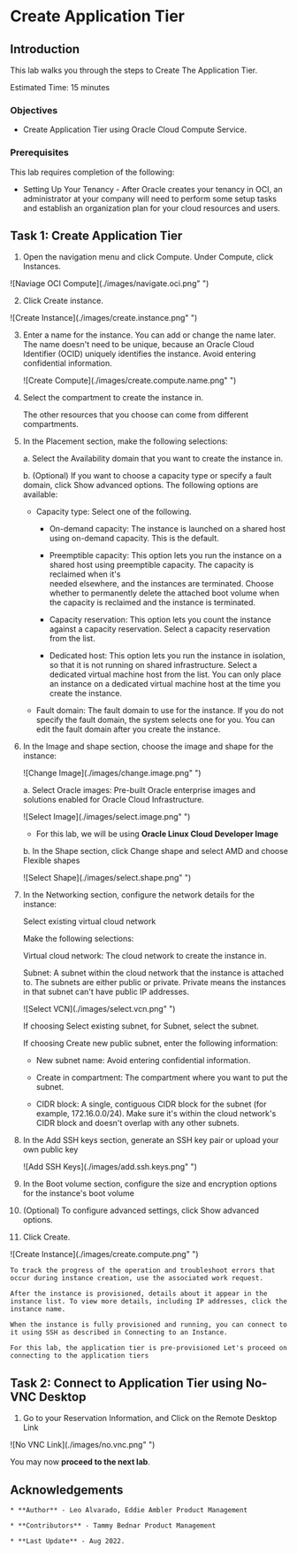 # Create Application Tier


## Introduction

This lab walks you through the steps to Create The Application Tier.

Estimated Time: 15 minutes




### Objectives

-   Create Application Tier using Oracle Cloud Compute Service.

### Prerequisites

This lab requires completion of the following:

* Setting Up Your Tenancy - After Oracle creates your tenancy in OCI, an administrator at your company will need to perform some setup tasks and establish an organization plan for your cloud resources and users.




## Task 1: Create Application Tier

1. Open the navigation menu and click Compute. Under Compute, click Instances.

  ![Naviage OCI Compute](./images/navigate.oci.png" ")

2. Click Create instance.

  ![Create Instance](./images/create.instance.png" ")

3. Enter a name for the instance. You can add or change the name later. The name doesn't need to be unique, because an Oracle Cloud Identifier (OCID)
   uniquely identifies the instance. Avoid entering confidential information.

   ![Create Compute](./images/create.compute.name.png" ")

4. Select the compartment to create the instance in.

   The other resources that you choose can come from different compartments.

5. In the Placement section, make the following selections:

   a. Select the Availability domain that you want to create the instance in.

   b. (Optional) If you want to choose a capacity type or specify a fault domain, click Show advanced options. The following options are available:

    * Capacity type: Select one of the following.

      * On-demand capacity: The instance is launched on a shared host using on-demand capacity. This is the default.

      * Preemptible capacity: This option lets you run the instance on a shared host using preemptible capacity. The capacity is reclaimed when it's  
        needed elsewhere, and the instances are terminated. Choose whether to permanently delete the attached boot volume when the capacity is reclaimed and the instance is terminated.

      * Capacity reservation: This option lets you count the instance against a capacity reservation. Select a capacity reservation from the list.

      * Dedicated host: This option lets you run the instance in isolation, so that it is not running on shared infrastructure. Select a dedicated virtual machine host from the list. You can only place an instance on a dedicated virtual machine host at the time you create the instance.

    * Fault domain: The fault domain to use for the instance. If you do not specify the fault domain, the system selects one for you. You can edit the fault domain after you create the instance.

6. In the Image and shape section, choose the image and shape for the instance:

   ![Change Image](./images/change.image.png" ")

   a. Select Oracle images: Pre-built Oracle enterprise images and solutions enabled for Oracle Cloud Infrastructure.

   ![Select Image](./images/select.image.png" ")

   * For this lab, we will be using **Oracle Linux Cloud Developer Image**

   b. In the Shape section, click Change shape and select AMD and choose Flexible shapes

   ![Select Shape](./images/select.shape.png" ")

7. In the Networking section, configure the network details for the instance:

   Select existing virtual cloud network

   Make the following selections:

   Virtual cloud network: The cloud network to create the instance in.

   Subnet: A subnet within the cloud network that the instance is attached to. The subnets are either public or private. Private means the instances in that subnet can't have public IP addresses.

   ![Select VCN](./images/select.vcn.png" ")

   If choosing Select existing subnet, for Subnet, select the subnet.

   If choosing Create new public subnet, enter the following information:

    * New subnet name: Avoid entering confidential information.

    * Create in compartment: The compartment where you want to put the subnet.

    * CIDR block: A single, contiguous CIDR block for the subnet (for example, 172.16.0.0/24). Make sure it's within the cloud network's CIDR block and doesn't overlap with any other subnets.

8. In the Add SSH keys section, generate an SSH key pair or upload your own public key

   ![Add SSH Keys](./images/add.ssh.keys.png" ")

9. In the Boot volume section, configure the size and encryption options for the instance's boot volume

10. (Optional) To configure advanced settings, click Show advanced options.

11. Click Create.

   ![Create Instance](./images/create.compute.png" ")

    To track the progress of the operation and troubleshoot errors that occur during instance creation, use the associated work request.

    After the instance is provisioned, details about it appear in the instance list. To view more details, including IP addresses, click the instance name.

    When the instance is fully provisioned and running, you can connect to it using SSH as described in Connecting to an Instance.

    For this lab, the application tier is pre-provisioned Let's proceed on connecting to the application tiers

## Task 2: Connect to Application Tier using No-VNC Desktop

1. Go to your Reservation Information, and Click on the Remote Desktop Link

  ![No VNC Link](./images/no.vnc.png" ")


You may now **proceed to the next lab**.



## Acknowledgements

    * **Author** - Leo Alvarado, Eddie Ambler Product Management

    * **Contributors** - Tammy Bednar Product Management

    * **Last Update** - Aug 2022.

